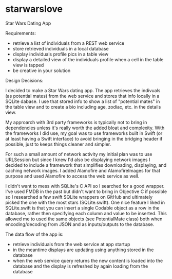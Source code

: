 # starwarslove

Star Wars Dating App

Requirements:

- retrieve a list of individuals from a REST web service
- store retrieved individuals in a local database
- display individuals profile pics in a table view
- display a detailed view of the individuals profile when a cell in the table view is tapped
- be creative in your solution

Design Decisions:

I decided to make a Star Wars dating app. The app retrieves the indivuals (as potential mates) from the web service and stores that info locally in a SQLite dabase. I use that stored info to show a list of "potential mates" in the table view and to create a bio including age, zodiac, etc. in the details view.

My approarch with 3rd party frameworks is typically not to bring in dependencies unless it's really worth the added bloat and complexity. With the frameworks I did use, my goal was to use frameworks built in Swift (or at least having a Swift interface) to avoid bringing in the bridging header if possible, just to keeps things cleaner and simpler.

For such a small amount of network activity my initial plan was to use URLSession but since I knew I'd also be displaying network images I decided to include a framework that simplifies downloading, displaying, and caching network images. I added Alamofire and AlamofireImages for that purpose and used Alamofire to access the web service as well.

I didn't want to mess with SQLite's C API so I searched for a good wrapper. I've used FMDB in the past but didn't want to bring in Objective C if possible so I researched a few swift SQLite wrappers on GitHub and ultimately picked the one with the most stars (SQLite.swift). One nice feature I liked in SQLite.swift is that you can insert a single Codable object as a row in the database, rather then specifying each column and value to be inserted. This allowed me to used the same objects (see PotentialMate class) both when encoding/decoding from JSON and as inputs/outputs to the database.

The data flow of the app is:

- retrieve individuals from the web service at app startup
- in the meantime displays are updating using anything stored in the database
- when the web service query returns the new content is loaded into the database and the display is refreshed by again loading from the database


